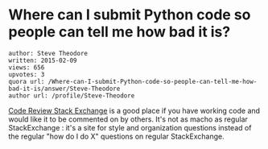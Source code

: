 # Where can I submit Python code so people can tell me how bad it is?

	author: Steve Theodore
	written: 2015-02-09
	views: 656
	upvotes: 3
	quora url: /Where-can-I-submit-Python-code-so-people-can-tell-me-how-bad-it-is/answer/Steve-Theodore
	author url: /profile/Steve-Theodore


[Code Review Stack Exchange](http://codereview.stackexchange.com/) is a good place if you have working code and would like it to be commented on by others. It's not as macho as regular StackExchange : it's a site for style and organization questions instead of the regular "how do I do X" questions on regular StackExchange.

